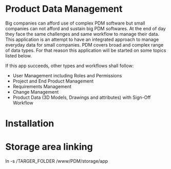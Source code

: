 # Product Data Management

Big companies can afford use of complex PDM software but small companies can not afford and sustain big PDM softwares. At the end of day they face the same challenges and same workflow to manage their data.
This application is an attempt to have an integrated approach to manage everyday data for small companies.
PDM covers broad and complex range of data types. For that reason this application will be started on some topics listed below.

If this app succeeds, other types and workflows shall follow:

- User Management including Roles and Permissions
- Project and End Product Management
- Requirements Management
- Change Management
- Product Data (3D Models, Drawings and attributes) with Sign-Off Workflow


# Installation

# Storage area linking

ln -s /TARGER_FOLDER /www/PDM/storage/app

